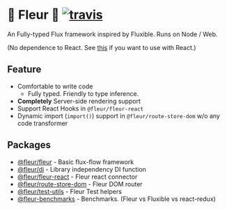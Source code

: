 # 🌼 Fleur 🌼 [![travis](https://travis-ci.org/ra-gg/fleur.svg?branch=master)](https://travis-ci.org/ra-gg/fleur)

An Fully-typed Flux framework inspired by Fluxible.
Runs on Node / Web.

(No dependence to React. See [this](https://www.npmjs.com/package/@fleur/fleur-react) if you want to use with React.)

## Feature

- Comfortable to write code
  - Fully typed. Friendly to type inference.
- **Completely** Server-side rendering support
- Support React Hooks in `@fleur/fleur-react`
- Dynamic import (`import()`) support in `@fleur/route-store-dom` w/o any code transformer

## Packages

- [@fleur/fleur](./packages/fleur) - Basic flux-flow framework
- [@fleur/di](./packages/di) - Library independency DI function
- [@fleur/fleur-react](./packages/fleur-react) - Fleur react connector
- [@fleur/route-store-dom](./packages/route-store-dom) - Fleur DOM router
- [@fleur/test-utils](./packages/test-utils) - Fleur Test helpers
- [@fleur-benchmarks](./packages/fleur-benchmarks) - Benchmarks. (Fleur vs Fluxible vs react-redux)

